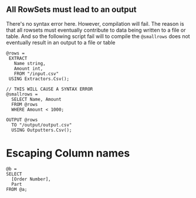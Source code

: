 ## All RowSets must lead to an output

There's no syntax error here. However, compilation will fail. The reason is that all rowsets must eventually contribute to data being written to a file or table. And so the following script fail will to compile the `@smallrows` does not eventually result in an output to a file or table

```
@rows =
 EXTRACT
   Name string,
   Amount int,
   FROM "/input.csv"
 USING Extractors.Csv();

// THIS WILL CAUSE A SYNTAX ERROR
@smallrows =
  SELECT Name, Amount
  FROM @rows
  WHERE Amount < 1000;

OUTPUT @rows
  TO "/output/output.csv"
  USING Outputters.Csv();
```

# Escaping Column names

```
@b =
SELECT 
  [Order Number], 
  Part
FROM @a;
```



